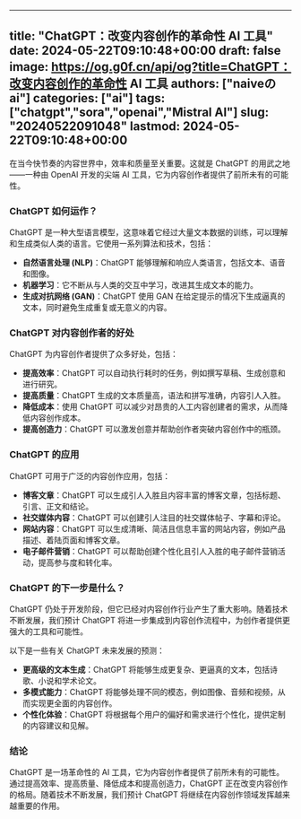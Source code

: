 
---
title: "ChatGPT：改变内容创作的革命性 AI 工具"
date: 2024-05-22T09:10:48+00:00
draft: false
image: https://og.g0f.cn/api/og?title=ChatGPT：改变内容创作的革命性 AI 工具
authors: ["naiveのai"]
categories: ["ai"]
tags: ["chatgpt","sora","openai","Mistral AI"]
slug: "20240522091048"
lastmod: 2024-05-22T09:10:48+00:00
---
在当今快节奏的内容世界中，效率和质量至关重要。这就是 ChatGPT 的用武之地——一种由 OpenAI 开发的尖端 AI 工具，它为内容创作者提供了前所未有的可能性。

### ChatGPT 如何运作？

ChatGPT 是一种大型语言模型，这意味着它经过大量文本数据的训练，可以理解和生成类似人类的语言。它使用一系列算法和技术，包括：

- **自然语言处理 (NLP)**：ChatGPT 能够理解和响应人类语言，包括文本、语音和图像。
- **机器学习**：它不断从与人类的交互中学习，改进其生成文本的能力。
- **生成对抗网络 (GAN)**：ChatGPT 使用 GAN 在给定提示的情况下生成逼真的文本，同时避免生成重复或无意义的内容。

### ChatGPT 对内容创作者的好处

ChatGPT 为内容创作者提供了众多好处，包括：

- **提高效率**：ChatGPT 可以自动执行耗时的任务，例如撰写草稿、生成创意和进行研究。
- **提高质量**：ChatGPT 生成的文本质量高，语法和拼写准确，内容引人入胜。
- **降低成本**：使用 ChatGPT 可以减少对昂贵的人工内容创建者的需求，从而降低内容创作成本。
- **提高创造力**：ChatGPT 可以激发创意并帮助创作者突破内容创作中的瓶颈。

### ChatGPT 的应用

ChatGPT 可用于广泛的内容创作应用，包括：

- **博客文章**：ChatGPT 可以生成引人入胜且内容丰富的博客文章，包括标题、引言、正文和结论。
- **社交媒体内容**：ChatGPT 可以创建引人注目的社交媒体帖子、字幕和评论。
- **网站内容**：ChatGPT 可以生成清晰、简洁且信息丰富的网站内容，例如产品描述、着陆页面和博客文章。
- **电子邮件营销**：ChatGPT 可以帮助创建个性化且引人入胜的电子邮件营销活动，提高参与度和转化率。

### ChatGPT 的下一步是什么？

ChatGPT 仍处于开发阶段，但它已经对内容创作行业产生了重大影响。随着技术不断发展，我们预计 ChatGPT 将进一步集成到内容创作流程中，为创作者提供更强大的工具和可能性。

以下是一些有关 ChatGPT 未来发展的预测：

- **更高级的文本生成**：ChatGPT 将能够生成更复杂、更逼真的文本，包括诗歌、小说和学术论文。
- **多模式能力**：ChatGPT 将能够处理不同的模态，例如图像、音频和视频，从而实现更全面的内容创作。
- **个性化体验**：ChatGPT 将根据每个用户的偏好和需求进行个性化，提供定制的内容建议和见解。

### 结论

ChatGPT 是一场革命性的 AI 工具，它为内容创作者提供了前所未有的可能性。通过提高效率、提高质量、降低成本和提高创造力，ChatGPT 正在改变内容创作的格局。随着技术不断发展，我们预计 ChatGPT 将继续在内容创作领域发挥越来越重要的作用。